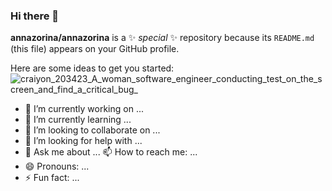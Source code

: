 ### Hi there 👋


**annazorina/annazorina** is a ✨ _special_ ✨ repository because its `README.md` (this file) appears on your GitHub profile.

Here are some ideas to get you started:
![craiyon_203423_A_woman_software_engineer_conducting_test_on_the_screen_and_find_a_critical_bug_](https://github.com/annazorina/annazorina/assets/57866564/9aa3af65-8615-47e3-b0be-09d39179a10c)

- 🔭 I’m currently working on ...
- 🌱 I’m currently learning ...
- 👯 I’m looking to collaborate on ...
- 🤔 I’m looking for help with ...
- 💬 Ask me about ...
📫 How to reach me: ...
- 😄 Pronouns: ...
- ⚡ Fun fact: ...

